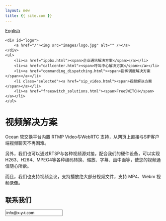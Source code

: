 ```yaml
---
layout: new
title: {{ site.com }}
---
```


<div id="header">
	<div id="lang">
		<a href="/index_en.html">English</a>
	</div>

	<div id="logo">
		<a href="/"><img src="images/logo.jpg" alt="" /></a>
	</div>		
	<ul>
		<li><a href="ippbx.html"><span>企业通讯解决方案</span></a></li>
		<li><a href="callcenter.html"><span>呼叫中心解决方案</span></a></li>
		<li><a href="commanding_dispatching.html"><span>指挥调度解决方案</span></a></li>
		<li class="selected"><a href="sip_video.html"><span>视频解决方案</span></a></li>
		<li><a href="freeswitch_solutions.html"><span>FreeSWITCH</span></a></li>
	</ul>
</div>
<div id="body">
	<div class="about">
		<h1>视频解决方案</h1>
		<div>
			<p>
				Ocean 软交换平台内置 RTMP Video与WebRTC 支持，从网页上直接与SIP客户端视频聊天不再困难。
			</p>
			<p>
				另外，我们也可以通过RTSP与各种视频源对接，配合我们的硬件设备，可以实现H263、H264、MPEG4等各种编码转换、缩放、字幕、画中画等，使您的视频通信随心所欲。
			</p>
			<p>
				而且，我们也支持视频会议，支持播放绝大部分视频文件，支持 MP4、Webm 视频录像。
			</p>
		</div>
		<div>
			<h2>联系我们</h2>
			<p><input readonly value="info@x-y-t.com"></input></p>
		</div>
	</div>
</div>
